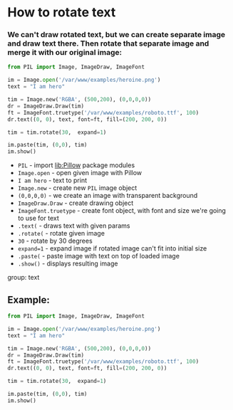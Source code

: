 # How to rotate text

### We can't draw rotated text, but we can create separate image and draw text there. Then rotate that separate image and merge it with our original image:

```python
from PIL import Image, ImageDraw, ImageFont

im = Image.open('/var/www/examples/heroine.png')
text = "I am hero"

tim = Image.new('RGBA', (500,200), (0,0,0,0))
dr = ImageDraw.Draw(tim)
ft = ImageFont.truetype('/var/www/examples/roboto.ttf', 100)
dr.text((0, 0), text, font=ft, fill=(200, 200, 0))

tim = tim.rotate(30,  expand=1)

im.paste(tim, (0,0), tim)
im.show()
```

- `PIL` - import [lib:Pillow](https://onelinerhub.com/python-pillow/how-to-install-python-pillow-module) package modules
- `Image.open` - open given image with Pillow
- `I am hero` - text to print
- `Image.new` - create new `PIL` image object
- `(0,0,0,0)` - we create an image with transparent background
- `ImageDraw.Draw` - create drawing object
- `ImageFont.truetype` - create font object, with font and size we're going to use for text
- `.text(` - draws text with given params
- `.rotate(` - rotate given image
- `30` - rotate by 30 degrees
- `expand=1` - expand image if rotated image can't fit into initial size
- `.paste(` - paste image with text on top of loaded image
- `.show()` - displays resulting image

group: text

## Example: 
```python
from PIL import Image, ImageDraw, ImageFont

im = Image.open('/var/www/examples/heroine.png')
text = "I am hero"

tim = Image.new('RGBA', (500,200), (0,0,0,0))
dr = ImageDraw.Draw(tim)
ft = ImageFont.truetype('/var/www/examples/roboto.ttf', 100)
dr.text((0, 0), text, font=ft, fill=(200, 200, 0))

tim = tim.rotate(30,  expand=1)

im.paste(tim, (0,0), tim)
im.show()
```

